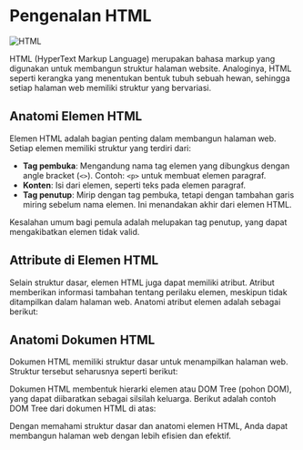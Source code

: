 # Pengenalan HTML

![HTML](dos:3083ee98c012e9b663e77357d5651e7220230621104419.png)

HTML (HyperText Markup Language) merupakan bahasa markup yang digunakan untuk membangun struktur halaman website. Analoginya, HTML seperti kerangka yang menentukan bentuk tubuh sebuah hewan, sehingga setiap halaman web memiliki struktur yang bervariasi.

## Anatomi Elemen HTML

Elemen HTML adalah bagian penting dalam membangun halaman web. Setiap elemen memiliki struktur yang terdiri dari:

- **Tag pembuka**: Mengandung nama tag elemen yang dibungkus dengan angle bracket (`<>`). Contoh: `<p>` untuk membuat elemen paragraf.
- **Konten**: Isi dari elemen, seperti teks pada elemen paragraf.
- **Tag penutup**: Mirip dengan tag pembuka, tetapi dengan tambahan garis miring sebelum nama elemen. Ini menandakan akhir dari elemen HTML.

Kesalahan umum bagi pemula adalah melupakan tag penutup, yang dapat mengakibatkan elemen tidak valid.

## Attribute di Elemen HTML

Selain struktur dasar, elemen HTML juga dapat memiliki atribut. Atribut memberikan informasi tambahan tentang perilaku elemen, meskipun tidak ditampilkan dalam halaman web. Anatomi atribut elemen adalah sebagai berikut:

## Anatomi Dokumen HTML

Dokumen HTML memiliki struktur dasar untuk menampilkan halaman web. Struktur tersebut seharusnya seperti berikut:

Dokumen HTML membentuk hierarki elemen atau DOM Tree (pohon DOM), yang dapat diibaratkan sebagai silsilah keluarga. Berikut adalah contoh DOM Tree dari dokumen HTML di atas:

Dengan memahami struktur dasar dan anatomi elemen HTML, Anda dapat membangun halaman web dengan lebih efisien dan efektif.
